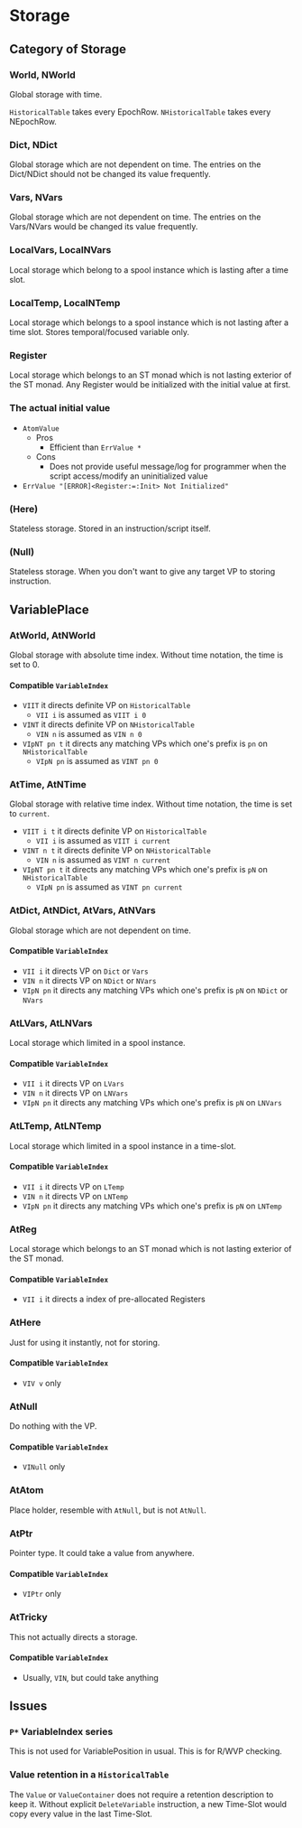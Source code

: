 Storage
====

## Category of Storage

### World, NWorld

Global storage with time.

`HistoricalTable` takes every EpochRow.
`NHistoricalTable` takes every NEpochRow.

### Dict, NDict

Global storage which are not dependent on time.
The entries on the Dict/NDict should not be changed its value frequently.

### Vars, NVars

Global storage which are not dependent on time.
The entries on the Vars/NVars would be changed its value frequently.

### LocalVars, LocalNVars

Local storage which belong to a spool instance which is lasting after a time slot.

### LocalTemp, LocalNTemp

Local storage which belongs to a spool instance which is not lasting after a time slot.
Stores temporal/focused variable only.

### Register

Local storage which belongs to an ST monad which is not lasting exterior of the ST monad.
Any Register would be initialized with the initial value at first.

### The actual initial value

* `AtomValue`
  * Pros
    * Efficient than `ErrValue *`
  * Cons
    * Does not provide useful message/log for programmer when the script access/modify an uninitialized value
* `ErrValue "[ERROR]<Register:=:Init> Not Initialized"`

### (Here)

Stateless storage.
Stored in an instruction/script itself.

### (Null)

Stateless storage.
When you don't want to give any target VP to storing instruction.

## VariablePlace

### AtWorld, AtNWorld

Global storage with absolute time index.
Without time notation, the time is set to 0.

#### Compatible `VariableIndex`
* `VIIT` it directs definite VP on `HistoricalTable`
  * `VII i` is assumed as `VIIT i 0`
* `VINT` it directs definite VP on `NHistoricalTable`
  * `VIN n` is assumed as `VIN n 0`
* `VIpNT pn t` it directs any matching VPs which one's prefix is `pn` on `NHistoricalTable`
  * `VIpN pn` is assumed as `VINT pn 0`

### AtTime, AtNTime

Global storage with relative time index.
Without time notation, the time is set to `current`.

* `VIIT i t` it directs definite VP on `HistoricalTable`
  * `VII i` is assumed as `VIIT i current`
* `VINT n t` it directs definite VP on `NHistoricalTable`
  * `VIN n` is assumed as `VINT n current`
* `VIpNT pn t` it directs any matching VPs which one's prefix is `pN` on `NHistoricalTable`
  * `VIpN pn` is assumed as `VINT pn current`

### AtDict, AtNDict, AtVars, AtNVars

Global storage which are not dependent on time.

#### Compatible `VariableIndex`

* `VII i` it directs VP on `Dict` or `Vars`
* `VIN n` it directs VP on `NDict` or `NVars`
* `VIpN pn` it directs any matching VPs which one's prefix is `pN` on `NDict` or `NVars`

### AtLVars, AtLNVars

Local storage which limited in a spool instance.

#### Compatible `VariableIndex`

* `VII i` it directs VP on `LVars`
* `VIN n` it directs VP on `LNVars`
* `VIpN pn` it directs any matching VPs which one's prefix is `pN` on `LNVars`

### AtLTemp, AtLNTemp

Local storage which limited in a spool instance in a time-slot.

#### Compatible `VariableIndex`

* `VII i` it directs VP on `LTemp`
* `VIN n` it directs VP on `LNTemp`
* `VIpN pn` it directs any matching VPs which one's prefix is `pN` on `LNTemp`

### AtReg

Local storage which belongs to an ST monad which is not lasting exterior of the ST monad.

#### Compatible `VariableIndex`

* `VII i` it directs a index of pre-allocated Registers

### AtHere

Just for using it instantly, not for storing.

#### Compatible `VariableIndex`

* `VIV v` only

### AtNull

Do nothing with the VP.

#### Compatible `VariableIndex`

* `VINull` only

### AtAtom

Place holder, resemble with `AtNull`, but is not `AtNull`.

### AtPtr

Pointer type. It could take a value from anywhere.

#### Compatible `VariableIndex`

* `VIPtr` only

### AtTricky

This not actually directs a storage.

#### Compatible `VariableIndex`

* Usually, `VIN`, but could take anything

## Issues

### `P*` VariableIndex series

This is not used for VariablePosition in usual.
This is for R/WVP checking.

### Value retention in a `HistoricalTable`

The `Value` or `ValueContainer` does not require a retention description to keep it.
Without explicit `DeleteVariable` instruction, a new Time-Slot would copy every value in the last Time-Slot.

